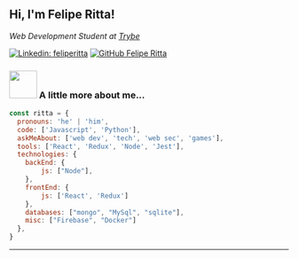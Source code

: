 <h2> Hi, I'm Felipe Ritta! </h2>
<p><em>Web Development Student at <a href="https://www.betrybe.com">Trybe</a></em></p>

[![Linkedin: feliperitta](https://img.shields.io/badge/-feliperitta-blue?style=flat-square&logo=Linkedin&logoColor=white&link=https://www.linkedin.com/in/feliperitta/)](https://www.linkedin.com/in/feliperitta/)
[![GitHub Felipe Ritta](https://img.shields.io/github/followers/feliperitta?label=follow&style=social)](https://github.com/feliperitta)


### <img src="https://media.giphy.com/media/VgCDAzcKvsR6OM0uWg/giphy.gif" width="50"> A little more about me...  

```javascript
const ritta = {
  pronouns: 'he' | 'him',
  code: ['Javascript', 'Python'],
  askMeAbout: ['web dev', 'tech', 'web sec', 'games'],
  tools: ['React', 'Redux', 'Node', 'Jest'],
  technologies: {
    backEnd: {
        js: ["Node"],
    },
    frontEnd: {
        js: ['React', 'Redux']
    },
    databases: ["mongo", "MySql", "sqlite"],
    misc: ["Firebase", "Docker"]
  },
}
```


---
